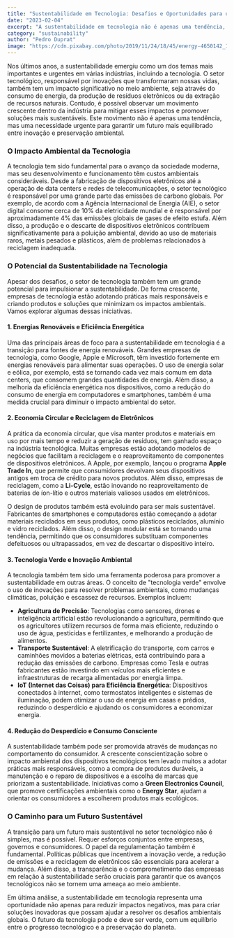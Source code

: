 ```yaml
---
title: "Sustentabilidade em Tecnologia: Desafios e Oportunidades para um Futuro Mais Verde"
date: "2023-02-04"
excerpt: "A sustentabilidade em tecnologia não é apenas uma tendência, mas uma necessidade urgente para garantir um futuro equilibrado entre inovação e preservação ambiental."
category: "sustainability"
author: "Pedro Duprat"
image: "https://cdn.pixabay.com/photo/2019/11/24/18/45/energy-4650142_1280.jpg"
---
```


Nos últimos anos, a sustentabilidade emergiu como um dos temas mais importantes e urgentes em várias indústrias, incluindo a tecnologia. O setor tecnológico, responsável por inovações que transformaram nossas vidas, também tem um impacto significativo no meio ambiente, seja através do consumo de energia, da produção de resíduos eletrônicos ou da extração de recursos naturais. Contudo, é possível observar um movimento crescente dentro da indústria para mitigar esses impactos e promover soluções mais sustentáveis. Este movimento não é apenas uma tendência, mas uma necessidade urgente para garantir um futuro mais equilibrado entre inovação e preservação ambiental.

### O Impacto Ambiental da Tecnologia

A tecnologia tem sido fundamental para o avanço da sociedade moderna, mas seu desenvolvimento e funcionamento têm custos ambientais consideráveis. Desde a fabricação de dispositivos eletrônicos até a operação de data centers e redes de telecomunicações, o setor tecnológico é responsável por uma grande parte das emissões de carbono globais. Por exemplo, de acordo com a Agência Internacional de Energia (AIE), o setor digital consome cerca de 10% da eletricidade mundial e é responsável por aproximadamente 4% das emissões globais de gases de efeito estufa. Além disso, a produção e o descarte de dispositivos eletrônicos contribuem significativamente para a poluição ambiental, devido ao uso de materiais raros, metais pesados e plásticos, além de problemas relacionados à reciclagem inadequada.

### O Potencial da Sustentabilidade na Tecnologia

Apesar dos desafios, o setor de tecnologia também tem um grande potencial para impulsionar a sustentabilidade. De forma crescente, empresas de tecnologia estão adotando práticas mais responsáveis e criando produtos e soluções que minimizam os impactos ambientais. Vamos explorar algumas dessas iniciativas.

#### 1. **Energias Renováveis e Eficiência Energética**

Uma das principais áreas de foco para a sustentabilidade em tecnologia é a transição para fontes de energia renováveis. Grandes empresas de tecnologia, como Google, Apple e Microsoft, têm investido fortemente em energias renováveis para alimentar suas operações. O uso de energia solar e eólica, por exemplo, está se tornando cada vez mais comum em data centers, que consomem grandes quantidades de energia. Além disso, a melhoria da eficiência energética nos dispositivos, como a redução do consumo de energia em computadores e smartphones, também é uma medida crucial para diminuir o impacto ambiental do setor.

#### 2. **Economia Circular e Reciclagem de Eletrônicos**

A prática da economia circular, que visa manter produtos e materiais em uso por mais tempo e reduzir a geração de resíduos, tem ganhado espaço na indústria tecnológica. Muitas empresas estão adotando modelos de negócios que facilitam a reciclagem e o reaproveitamento de componentes de dispositivos eletrônicos. A Apple, por exemplo, lançou o programa **Apple Trade In**, que permite que consumidores devolvam seus dispositivos antigos em troca de crédito para novos produtos. Além disso, empresas de reciclagem, como a **Li-Cycle**, estão inovando no reaproveitamento de baterias de íon-lítio e outros materiais valiosos usados em eletrônicos.

O design de produtos também está evoluindo para ser mais sustentável. Fabricantes de smartphones e computadores estão começando a adotar materiais reciclados em seus produtos, como plásticos reciclados, alumínio e vidro reciclados. Além disso, o design modular está se tornando uma tendência, permitindo que os consumidores substituam componentes defeituosos ou ultrapassados, em vez de descartar o dispositivo inteiro.

#### 3. **Tecnologia Verde e Inovação Ambiental**

A tecnologia também tem sido uma ferramenta poderosa para promover a sustentabilidade em outras áreas. O conceito de "tecnologia verde" envolve o uso de inovações para resolver problemas ambientais, como mudanças climáticas, poluição e escassez de recursos. Exemplos incluem:

- **Agricultura de Precisão**: Tecnologias como sensores, drones e inteligência artificial estão revolucionando a agricultura, permitindo que os agricultores utilizem recursos de forma mais eficiente, reduzindo o uso de água, pesticidas e fertilizantes, e melhorando a produção de alimentos.
- **Transporte Sustentável**: A eletrificação do transporte, com carros e caminhões movidos a baterias elétricas, está contribuindo para a redução das emissões de carbono. Empresas como Tesla e outras fabricantes estão investindo em veículos mais eficientes e infraestruturas de recarga alimentadas por energia limpa.
- **IoT (Internet das Coisas) para Eficiência Energética**: Dispositivos conectados à internet, como termostatos inteligentes e sistemas de iluminação, podem otimizar o uso de energia em casas e prédios, reduzindo o desperdício e ajudando os consumidores a economizar energia.

#### 4. **Redução do Desperdício e Consumo Consciente**

A sustentabilidade também pode ser promovida através de mudanças no comportamento do consumidor. A crescente conscientização sobre o impacto ambiental dos dispositivos tecnológicos tem levado muitos a adotar práticas mais responsáveis, como a compra de produtos duráveis, a manutenção e o reparo de dispositivos e a escolha de marcas que priorizam a sustentabilidade. Iniciativas como a **Green Electronics Council**, que promove certificações ambientais como o **Energy Star**, ajudam a orientar os consumidores a escolherem produtos mais ecológicos.

### O Caminho para um Futuro Sustentável

A transição para um futuro mais sustentável no setor tecnológico não é simples, mas é possível. Requer esforços conjuntos entre empresas, governos e consumidores. O papel da regulamentação também é fundamental. Políticas públicas que incentivem a inovação verde, a redução de emissões e a reciclagem de eletrônicos são essenciais para acelerar a mudança. Além disso, a transparência e o comprometimento das empresas em relação à sustentabilidade serão cruciais para garantir que os avanços tecnológicos não se tornem uma ameaça ao meio ambiente.

Em última análise, a sustentabilidade em tecnologia representa uma oportunidade não apenas para reduzir impactos negativos, mas para criar soluções inovadoras que possam ajudar a resolver os desafios ambientais globais. O futuro da tecnologia pode e deve ser verde, com um equilíbrio entre o progresso tecnológico e a preservação do planeta.